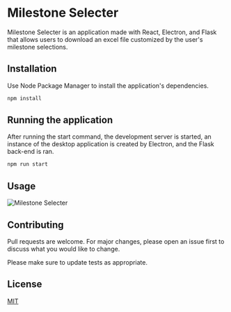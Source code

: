 # Milestone Selecter

Milestone Selecter is an application made with React, Electron, and Flask that allows users to download an excel file customized by the user's milestone selections.

## Installation

Use Node Package Manager to install the application's dependencies.

```bash
npm install
```

## Running the application

After running the start command, the development server is started, an instance of the desktop application is created by Electron, and the Flask back-end is ran.

```bash
npm run start
```

## Usage

![Milestone Selecter]("https://imgur.com/a/OCPihxG")

## Contributing

Pull requests are welcome. For major changes, please open an issue first to discuss what you would like to change.

Please make sure to update tests as appropriate.

## License

[MIT](https://choosealicense.com/licenses/mit/)
